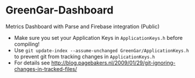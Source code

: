 GreenGar-Dashboard
==================

Metrics Dashboard with Parse and Firebase integration (Public)

- Make sure you set your Application Keys in `ApplicationKeys.h` before compiling!
- Use `git update-index --assume-unchanged GreenGar/ApplicationKeys.h` to prevent git from tracking changes in `ApplicationKeys.h`
- For details see http://blog.pagebakers.nl/2009/01/29/git-ignoring-changes-in-tracked-files/
